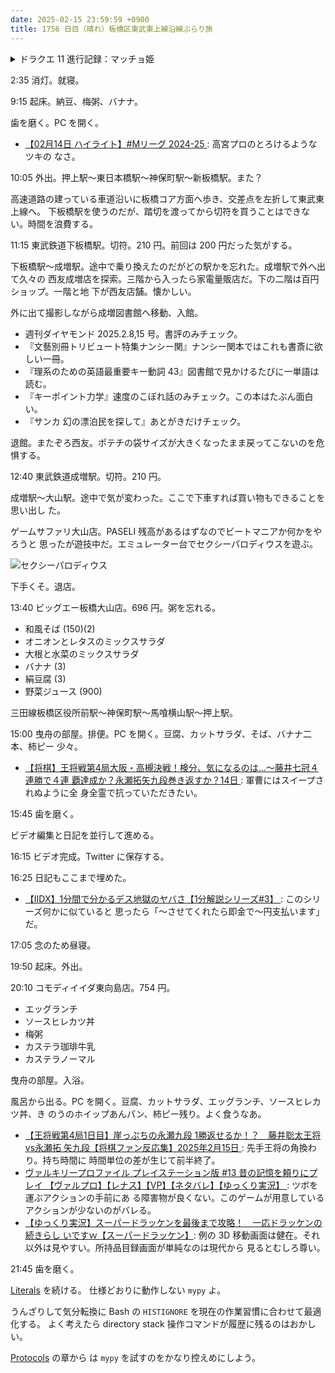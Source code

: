 ```yaml
---
date: 2025-02-15 23:59:59 +0900
title: 1756 日目（晴れ）板橋区東武東上線沿線ぶらり旅
---
```


<details><summary>ドラクエ 11 進行記録：マッチョ姫</summary>
<p>裏ボス戦を三、四回ほど。60 手前後をふらふらして伸び悩む。
クロスマダンテ発動状態でベロニカとセーニャを戦闘に出したところでいてつくはどうを食らってダメになる。
いてつくはどうが出た直後に出しておけばあるいは？</p>

<p>スキルのたねが道具袋でダブついている。てんのもんばん狩りなど不要だったのだ。</p>

<p>マルティナにちからのたねを食わせまくって攻撃力が 999 に到達。これでいい。
無明の魔神戦で力試し。たまたまクロスマダンテが使えたのでいきなり使えたこともあり、18 手撃破。</p>
</details>

2:35 消灯。就寝。

9:15 起床。納豆、梅粥、バナナ。

歯を磨く。PC を開く。

* [【02月14日 ハイライト】#Mリーグ 2024-25
  ](https://www.youtube.com/watch?v=zL_KjsehLNs): 高宮プロのとろけるようなツキの
  なさ。

10:05 外出。押上駅～東日本橋駅～神保町駅～新板橋駅。また？

高速道路の建っている車道沿いに板橋コア方面へ歩き、交差点を左折して東武東上線へ。
下板橋駅を使うのだが、踏切を渡ってから切符を買うことはできない。時間を浪費する。

11:15 東武鉄道下板橋駅。切符。210 円。前回は 200 円だった気がする。

下板橋駅～成増駅。途中で乗り換えたのだがどの駅かを忘れた。成増駅で外へ出て久々の
西友成増店を探索。三階から入ったら家電量販店だ。下の二階は百円ショップ。一階と地
下が西友店舗。懐かしい。

外に出て撮影しながら成増図書館へ移動、入館。

<blockquote class="twitter-tweet"
  data-conversation="none"
  data-media-max-width="480" data-theme="dark" data-align="center">
<a href="https://twitter.com/showa_yojyo/status/1890661439418880081"></a>
</blockquote>

* 週刊ダイヤモンド 2025.2.8,15 号。書評のみチェック。
* 『文藝別冊トリビュート特集ナンシー関』ナンシー関本ではこれも書斎に欲しい一冊。
* 『理系のための英語最重要キー動詞 43』図書館で見かけるたびに一単語は読む。
* 『キーポイント力学』速度のこぼれ話のみチェック。この本はたぶん面白い。
* 『サンカ 幻の漂泊民を探して』あとがきだけチェック。

退館。またぞろ西友。ポテチの袋サイズが大きくなったまま戻ってこないのを危惧する。

12:40 東武鉄道成増駅。切符。210 円。

成増駅～大山駅。途中で気が変わった。ここで下車すれば買い物もできることを思い出し
た。

ゲームサファリ大山店。PASELI 残高があるはずなのでビートマニアか何かをやろうと
思ったが遊技中だ。エミュレーター台でセクシーパロディウスを遊ぶ。

![セクシーパロディウス](https://pbs.twimg.com/media/Gjz72b2bIAAKgtT?format=jpg&name=small)

下手くそ。退店。

13:40 ビッグエー板橋大山店。696 円。粥を忘れる。

* 和風そば (150)(2)
* オニオンとレタスのミックスサラダ
* 大根と水菜のミックスサラダ
* バナナ (3)
* 絹豆腐 (3)
* 野菜ジュース (900)

三田線板橋区役所前駅～神保町駅～馬喰横山駅～押上駅。

15:00 曳舟の部屋。排便。PC を開く。豆腐、カットサラダ、そば、バナナ二本、柿ピー
少々。

* [【将棋】王将戦第4局大阪・高槻決戦！検分、気になるのは…～藤井七冠４連勝で４連
  覇達成か？永瀬拓矢九段巻き返すか？14日
  ](https://www.youtube.com/watch?v=PrzTKliYYWk): 軍曹にはスイープされぬように全
  身全霊で抗っていただきたい。

15:45 歯を磨く。

ビデオ編集と日記を並行して進める。

16:15 ビデオ完成。Twitter に保存する。

16:25 日記もここまで埋めた。

* [【IIDX】1分間で分かるデス地獄のヤバさ【1分解説シリーズ#3】
  ](https://www.youtube.com/watch?v=vc0G2Iy0V7c): このシリーズ何かに似ていると
  思ったら「～させてくれたら即金で～円支払います」だ。

17:05 念のため昼寝。

19:50 起床。外出。

20:10 コモディイイダ東向島店。754 円。

* エッグランチ
* ソースヒレカツ丼
* 梅粥
* カステラ珈琲牛乳
* カステラノーマル

曳舟の部屋。入浴。

風呂から出る。PC を開く。豆腐、カットサラダ、エッグランチ、ソースヒレカツ丼、き
のうのホイップあんパン、柿ピー残り。よく食うなあ。

* [【王将戦第4局1日目】崖っぷちの永瀬九段 1勝返せるか！？　藤井聡太王将vs永瀬拓
  矢九段【将棋ファン反応集】2025年2月15日
  ](https://www.youtube.com/watch?v=hQyUC_6_44E): 先手王将の角換わり。持ち時間に
  時間単位の差が生じて前半終了。
* [ヴァルキリープロファイル プレイステーション版 #13 昔の記憶を頼りにプレイ
  【ヴァルプロ】【レナス】【VP】【ネタバレ】【ゆっくり実況】
  ](https://www.youtube.com/watch?v=-o61Ao0uTG0): ツボを運ぶアクションの手前にあ
  る障害物が良くない。このゲームが用意しているアクションが少ないのがバレる。
* [【ゆっくり実況】スーパードラッケンを最後まで攻略！　一応ドラッケンの続きらし
  いですｗ【スーパードラッケン】](https://www.youtube.com/watch?v=ZDNt6vnMQNA):
  例の 3D 移動画面は健在。それ以外は見やすい。所持品目録画面が単純なのは現代から
  見るとむしろ尊い。

21:45 歯を磨く。

[Literals](https://typing.readthedocs.io/en/latest/spec/literal.html) を続ける。
仕様どおりに動作しない `mypy` よ。

うんざりして気分転換に Bash の `HISTIGNORE` を現在の作業習慣に合わせて最適化する。
よく考えたら directory stack 操作コマンドが履歴に残るのはおかしい。

[Protocols](https://typing.readthedocs.io/en/latest/spec/protocol.html) の章から
は `mypy` を試すのをかなり控えめにしよう。
